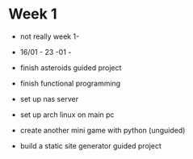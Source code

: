 # Week 1 
- not really week 1- 
- 16/01 - 23 -01 - 


- finish asteroids guided project
- finish functional programming 
- set up nas server 
- set up arch linux on main pc
- create another mini game with python (unguided)
- build a static site generator guided project 